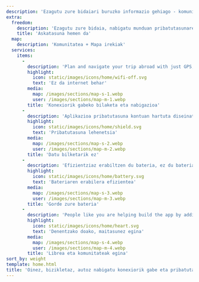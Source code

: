 ```yaml
---
description: 'Ezagutu zure bidaiari buruzko informazio gehiago - komunitateak bultzatuta'
extra:
  freedom:
    description: 'Ezagutu zure bidaia, nabigatu munduan pribatutasunarekin eta komunitatearekin.'
    title: 'Askatasuna hemen da'
  map:
    description: 'Komunitatea + Mapa irekiak'
  services:
    items:
      - 
        description: 'Plan and navigate your trip abroad with just GPS, no need for mobile data. Search waypoints while on distant hiking trails or bike paths.'
        highlight:
          icon: static/images/icons/home/wifi-off.svg
          text: 'Ez da internet behar'
        media:
          map: /images/sections/map-s-1.webp
          user: /images/sections/map-m-1.webp
        title: 'Konexiorik gabeko bilaketa eta nabigazioa'
      - 
        description: 'Aplikazioa pribatutasuna kontuan hartuta diseinatuta dago - ez ditu pertsonak identifikatzen, ez du zure jarraipena egiten eta ez du inolako informaziorik biltzen. <span class="texto-icon"><svg viewBox="0 0 19"><use href="#icon-exodus"></use></svg> [Exodus](https://reports.exodus-privacy.eu.org/reports/app.comaps.google/latest/))-k ere ikuskatu du CoMaps.'
        highlight:
          icon: static/images/icons/home/shield.svg
          text: 'Pribatutasuna lehenetsia'
        media:
          map: /images/sections/map-s-2.webp
          user: /images/sections/map-m-2.webp
        title: 'Datu bilketarik ez'
      - 
        description: 'Efizientziaz erabiltzen du bateria, ez du bateria xukatzen beste nabigazio-aplikazioak bezala.'
        highlight:
          icon: static/images/icons/home/battery.svg
          text: 'Bateriaren erabilera efizientea'
        media:
          map: /images/sections/map-s-3.webp
          user: /images/sections/map-m-3.webp
        title: 'Gorde zure bateria'
      - 
        description: 'People like you are helping build the app by adding locations to <span class="text-icon"><svg viewBox="0 0 19 19"><use href="#icon-open-street-map"></use></svg> [OpenStreetMap](https://openstreetmap.org)</span>, giving feedback on features, and contributing code on <span class="text-icon"><svg viewbox="0 0 4.233 4.233"> <use href="#icon-codeberg"></use></svg> [Codeberg](https://codeberg.org/comaps)</span> to create great maps together. The project is a fork of Organic Maps and Maps.Me, and driven by an open-source community.'
        highlight:
          icon: static/images/icons/home/heart.svg
          text: 'Denentzako doako, maitasunez egina'
        media:
          map: /images/sections/map-s-4.webp
          user: /images/sections/map-m-4.webp
        title: 'Librea eta komunitateak egina'
sort_by: weight
template: home.html
title: 'Oinez, bizikletaz, autoz nabigatu konexiorik gabe eta pribatutasunez'
---
```

